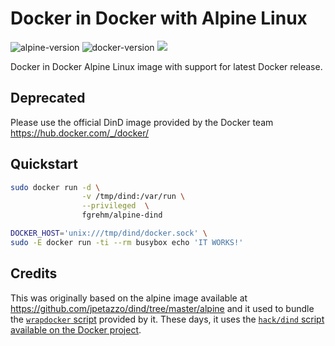 # Docker in Docker with Alpine Linux

![alpine-version](https://img.shields.io/badge/gliderlabs%2Falpine-3.2-green.svg) ![docker-version](https://img.shields.io/badge/docker-1.8.1-green.svg) [![](https://badge.imagelayers.io/fgrehm/alpine-dind:latest.svg)](https://imagelayers.io/?images=fgrehm/alpine-dind:latest 'Get your own badge on imagelayers.io')

Docker in Docker Alpine Linux image with support for latest Docker release.

## Deprecated

Please use the official DinD image provided by the Docker team https://hub.docker.com/_/docker/

## Quickstart

```sh
sudo docker run -d \
                -v /tmp/dind:/var/run \
                --privileged  \
                fgrehm/alpine-dind

DOCKER_HOST='unix:///tmp/dind/docker.sock' \
sudo -E docker run -ti --rm busybox echo 'IT WORKS!'
```


## Credits

This was originally based on the alpine image available at https://github.com/jpetazzo/dind/tree/master/alpine
and it used to bundle the [`wrapdocker` script](https://github.com/jpetazzo/dind/blob/master/wrapdocker)
provided by it. These days, it uses the [`hack/dind` script available on the Docker
project](https://github.com/docker/docker/blob/master/hack/dind).
